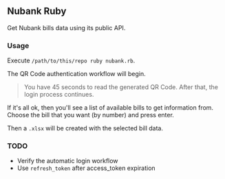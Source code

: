## Nubank Ruby

Get Nubank bills data using its public API.

### Usage

Execute `/path/to/this/repo ruby nubank.rb`.

The QR Code authentication workflow will begin.
> You have 45 seconds to read the generated QR Code. After that, the login process continues.

If it's all ok, then you'll see a list of available bills to get information from.
Choose the bill that you want (by number) and press enter.

Then a `.xlsx` will be created with the selected bill data.

### TODO

+ Verify the automatic login workflow
+ Use `refresh_token` after access_token expiration
